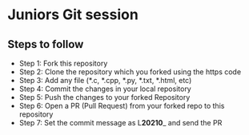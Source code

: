 # Juniors Git session
## Steps to follow
- Step 1: Fork this repository
- Step 2: Clone the repository which you forked using the https code 
- Step 3: Add any file (*.c, *.cpp, *.py, *.txt, *.html, etc)
- Step 4: Commit the changes in your local repository
- Step 5: Push the changes to your forked Repository
- Step 6: Open a PR (Pull Request) from your forked repo to this repository
- Step 7: Set the commit message as L**20210**_<Your Name> and send the PR
